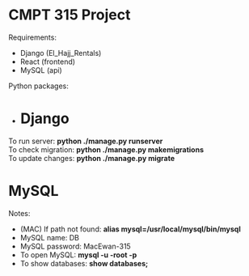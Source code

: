 <h1>CMPT 315 Project</h1>

Requirements:

- Django (El_Hajj_Rentals)
- React (frontend)
- MySQL (api)

Python packages:

- <h1>Django</h1>

To run server: <b>python ./manage.py runserver </b><br>
To check migration: <b>python ./manage.py makemigrations</b><br>
To update changes: <b>python ./manage.py migrate</b><br>

<h1>MySQL</h1>
Notes:

- (MAC) If path not found: <b>alias mysql=/usr/local/mysql/bin/mysql</b>
- MySQL name: DB
- MySQL password: MacEwan-315
- To open MySQL: <b>mysql -u -root -p </b>
- To show databases: <b> show databases;</b>

